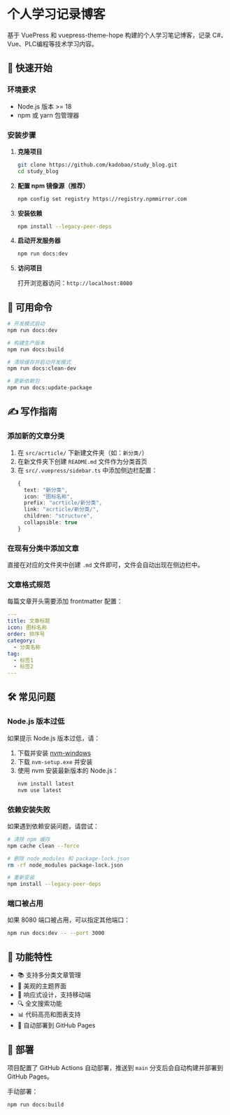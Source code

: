 # 个人学习记录博客

基于 VuePress 和 vuepress-theme-hope 构建的个人学习笔记博客，记录 C#、Vue、PLC编程等技术学习内容。

## 🚀 快速开始

### 环境要求

- Node.js 版本 >= 18
- npm 或 yarn 包管理器

### 安装步骤

1. **克隆项目**
   ```bash
   git clone https://github.com/kadobao/study_blog.git
   cd study_blog
   ```

2. **配置 npm 镜像源（推荐）**
   ```bash
   npm config set registry https://registry.npmmirror.com
   ```

3. **安装依赖**
   ```bash
   npm install --legacy-peer-deps
   ```

4. **启动开发服务器**
   ```bash
   npm run docs:dev
   ```

5. **访问项目**
   
   打开浏览器访问：`http://localhost:8080`

## 📝 可用命令

```bash
# 开发模式启动
npm run docs:dev

# 构建生产版本
npm run docs:build

# 清除缓存并启动开发模式
npm run docs:clean-dev

# 更新依赖包
npm run docs:update-package
```


## ✍️ 写作指南

### 添加新的文章分类

1. 在 `src/acrticle/` 下新建文件夹（如：`新分类/`）
2. 在新文件夹下创建 `README.md` 文件作为分类首页
3. 在 `src/.vuepress/sidebar.ts` 中添加侧边栏配置：
   ```typescript
   {
     text: "新分类",
     icon: "图标名称",
     prefix: "acrticle/新分类",
     link: "acrticle/新分类/",
     children: "structure",
     collapsible: true
   }
   ```

### 在现有分类中添加文章

直接在对应的文件夹中创建 `.md` 文件即可，文件会自动出现在侧边栏中。

### 文章格式规范

每篇文章开头需要添加 frontmatter 配置：

```yaml
---
title: 文章标题
icon: 图标名称
order: 排序号
category:
  - 分类名称
tag:
  - 标签1
  - 标签2
---
```

## 🛠️ 常见问题

### Node.js 版本过低

如果提示 Node.js 版本过低，请：

1. 下载并安装 [nvm-windows](https://github.com/coreybutler/nvm-windows/releases)
2. 下载 `nvm-setup.exe` 并安装
3. 使用 nvm 安装最新版本的 Node.js：
   ```bash
   nvm install latest
   nvm use latest
   ```

### 依赖安装失败

如果遇到依赖安装问题，请尝试：

```bash
# 清除 npm 缓存
npm cache clean --force

# 删除 node_modules 和 package-lock.json
rm -rf node_modules package-lock.json

# 重新安装
npm install --legacy-peer-deps
```

### 端口被占用

如果 8080 端口被占用，可以指定其他端口：

```bash
npm run docs:dev -- --port 3000
```

## 🎯 功能特性

- 📚 支持多分类文章管理
- 🎨 美观的主题界面
- 📱 响应式设计，支持移动端
- 🔍 全文搜索功能
- 📊 代码高亮和图表支持
- 🚀 自动部署到 GitHub Pages

## 🚀 部署

项目配置了 GitHub Actions 自动部署，推送到 `main` 分支后会自动构建并部署到 GitHub Pages。

手动部署：
```bash
npm run docs:build
```
